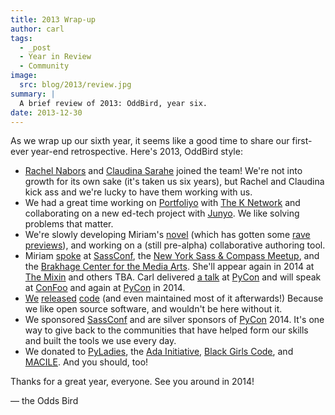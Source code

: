```yaml
---
title: 2013 Wrap-up
author: carl
tags:
  - _post
  - Year in Review
  - Community
image:
  src: blog/2013/review.jpg
summary: |
  A brief review of 2013: OddBird, year six.
date: 2013-12-30
---
```


As we wrap up our sixth year, it seems like a good time to share our
first-ever year-end retrospective. Here's 2013, OddBird style:

-   [Rachel Nabors][] and [Claudina Sarahe][] joined the team! We're not
    into growth for its own sake (it's taken us six years), but Rachel
    and Claudina kick ass and we're lucky to have them working with us.
-   We had a great time working on [Portfoliyo] with [The K Network] and
    collaborating on a new ed-tech project with [Junyo]. We like solving
    problems that matter.
-   We're slowly developing Miriam's [novel] (which has gotten some
    [rave previews]), and working on a (still pre-alpha) collaborative
    authoring tool.
-   Miriam [spoke] at [SassConf], the [New York Sass & Compass Meetup],
    and the [Brakhage Center for the Media Arts]. She'll appear again in
    2014 at [The Mixin] and others TBA. Carl delivered [a talk] at
    [PyCon] and will speak at [ConFoo] and again at [PyCon] in 2014.
-   [We][] [released][] [code] (and even maintained most of it
    afterwards!) Because we like open source software, and wouldn't be
    here without it.
-   We sponsored [SassConf] and are silver sponsors of [PyCon] 2014.
    It's one way to give back to the communities that have helped form
    our skills and built the tools we use every day.
-   We donated to [PyLadies], the [Ada Initiative], [Black Girls Code],
    and [MACILE]. And you should, too!

Thanks for a great year, everyone. See you around in 2014!

— the Odds Bird

  [Rachel Nabors]: http://rachelnabors.com/
  [Claudina Sarahe]: http://itsmisscs.me/
  [Portfoliyo]: https://www.portfoliyo.org/
  [The K Network]: https://www.theknetwork.org/
  [Junyo]: http://junyo.com/
  [novel]: http://www.greengreenmud.com/
  [rave previews]: http://iloveepoetry.com/?p=2571
  [spoke]: http://miriamsuzanne.com/pres/
  [SassConf]: http://sassconf.com/
  [New York Sass & Compass Meetup]: http://www.meetup.com/nyc-sass/
  [Brakhage Center for the Media Arts]: http://www.brakhagecenter.net/
  [The Mixin]: https://twitter.com/theMixinSF
  [a talk]: http://pyvideo.org/video/1674/getting-started-with-automated-testing
  [PyCon]: https://us.pycon.org/
  [ConFoo]: http://confoo.ca/
  [We]: https://github.com/jgerigmeyer
  [released]: https://github.com/carljm
  [code]: https://github.com/ericam
  [PyLadies]: http://www.pyladies.com/
  [Ada Initiative]: http://adainitiative.org/
  [Black Girls Code]: http://www.blackgirlscode.com/
  [MACILE]: http://www.macile.org/
